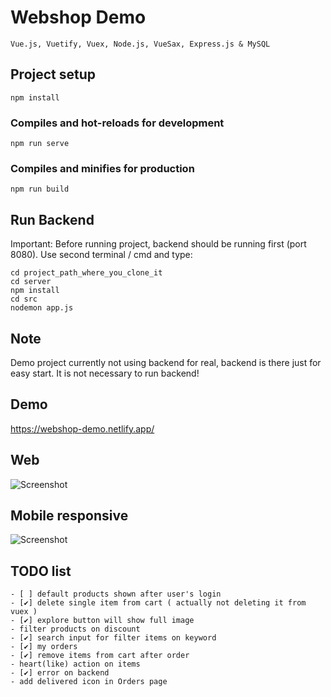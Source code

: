# Webshop Demo
    Vue.js, Vuetify, Vuex, Node.js, VueSax, Express.js & MySQL

## Project setup
```
npm install
```

### Compiles and hot-reloads for development
```
npm run serve
```

### Compiles and minifies for production
```
npm run build
```

## Run Backend
Important: Before running project, backend should be running first (port 8080). Use second terminal / cmd and type: 
```
cd project_path_where_you_clone_it
cd server
npm install
cd src
nodemon app.js
```
## Note 
Demo project currently not using backend for real, backend is there just for easy start.
It is not necessary to run backend!

## Demo
https://webshop-demo.netlify.app/

## Web
![Screenshot](https://developer-hr.com/assets/images/webshop2.png)

## Mobile responsive
![Screenshot](https://developer-hr.com/assets/images/responsive.png)

## TODO list
    - [ ] default products shown after user's login
    - [✔] delete single item from cart ( actually not deleting it from vuex ) 
    - [✔] explore button will show full image
    - filter products on discount 
    - [✔] search input for filter items on keyword 
    - [✔] my orders 
    - [✔] remove items from cart after order 
    - heart(like) action on items
    - [✔] error on backend 
    - add delivered icon in Orders page
